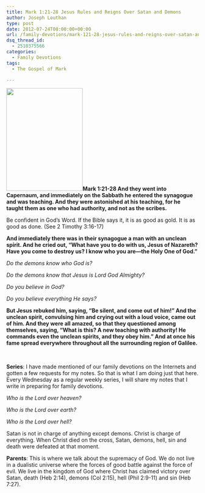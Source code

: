 ```yaml
---
title: Mark 1:21-28 Jesus Rules and Reigns Over Satan and Demons
author: Joseph Louthan
type: post
date: 2012-07-24T00:00:00+00:00
url: /family-devotions/mark-121-28-jesus-rules-and-reigns-over-satan-and-demons/
dsq_thread_id:
  - 2510375566
categories:
  - Family Devotions
tags:
  - The Gospel of Mark

---
```

**[<img class="alignright size-full wp-image-183" title="200px-The_Torment_of_Saint_Anthony_(Michelangelo)" alt="" src="https://i1.wp.com/theologic.us/wp-content/uploads/2012/08/200px-The_Torment_of_Saint_Anthony_Michelangelo.jpg?resize=200%2C269" width="200" height="269" data-recalc-dims="1" />][1]Mark 1:21-28 And they went into Capernaum, and immediately on the Sabbath he entered the synagogue and was teaching. And they were astonished at his teaching, for he taught them as one who had authority, and not as the scribes.** 

Be confident in God&#8217;s Word. If the Bible says it, it is as good as gold. It is as good as done. (See 2 Timothy 3:16-17)

**And immediately there was in their synagogue a man with an unclean spirit. And he cried out, “What have you to do with us, Jesus of Nazareth? Have you come to destroy us? I know who you are—the Holy One of God.”** 

_Do the demons know who God is?_ 

_Do the demons know that Jesus is Lord God Almighty?_

_Do you believe in God?_

_Do you believe everything He says?_

**But Jesus rebuked him, saying, “Be silent, and come out of him!” And the unclean spirit, convulsing him and crying out with a loud voice, came out of him. And they were all amazed, so that they questioned among themselves, saying, “What is this? A new teaching with authority! He commands even the unclean spirits, and they obey him.” And at once his fame spread everywhere throughout all the surrounding region of Galilee.**

&nbsp;

**Series**: I have made mentioned of our family devotions on the Internets and gotten a few requests for my notes. So that is what I am doing just that here. Every Wednesday as a regular weekly series, I will share my notes that I write in preparing for family devotions.

_Who is the Lord over heaven?_

_Who is the Lord over earth?_

_Who is the Lord over hell?_

Satan is not in charge of anything except demons. Christ is charge of everything. When Christ died on the cross, Satan, demons, hell, sin and death were defeated at that moment.

**Parents**: This is where we talk about the supremacy of God. We do not live in a dualistic universe where the forces of good battle against the force of evil. We live in the kingdom of God where Christ has claimed victory over Satan, death (Heb 2:14), demons (Col 2:15), hell (Phil 2:9-11) and sin (Heb 7:27).

 [1]: https://i1.wp.com/theologic.us/wp-content/uploads/2012/08/200px-The_Torment_of_Saint_Anthony_Michelangelo.jpg